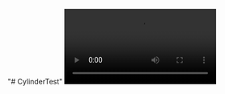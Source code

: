 "# CylinderTest" 
![alt text](https://github.com/KuPao/SpatialContinuousCollision/blob/main/results/lines.avi?raw=true)
